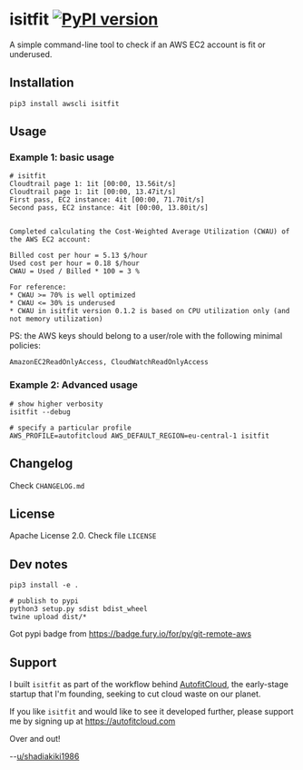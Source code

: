 # isitfit [![PyPI version](https://badge.fury.io/py/isitfit.svg)](https://badge.fury.io/py/isitfit)

A simple command-line tool to check if an AWS EC2 account is fit or underused.


## Installation

```
pip3 install awscli isitfit
```


## Usage

### Example 1: basic usage

```
# isitfit
Cloudtrail page 1: 1it [00:00, 13.56it/s]
Cloudtrail page 1: 1it [00:00, 13.47it/s]
First pass, EC2 instance: 4it [00:00, 71.70it/s]                                                                                                                             
Second pass, EC2 instance: 4it [00:00, 13.80it/s]                                                                                                                            


Completed calculating the Cost-Weighted Average Utilization (CWAU) of the AWS EC2 account:

Billed cost per hour = 5.13 $/hour
Used cost per hour = 0.18 $/hour
CWAU = Used / Billed * 100 = 3 %

For reference:
* CWAU >= 70% is well optimized
* CWAU <= 30% is underused
* CWAU in isitfit version 0.1.2 is based on CPU utilization only (and not memory utilization)
```


PS: the AWS keys should belong to a user/role with the following minimal policies:

`AmazonEC2ReadOnlyAccess, CloudWatchReadOnlyAccess`


### Example 2: Advanced usage

```
# show higher verbosity
isitfit --debug

# specify a particular profile
AWS_PROFILE=autofitcloud AWS_DEFAULT_REGION=eu-central-1 isitfit
```


## Changelog

Check `CHANGELOG.md`


## License

Apache License 2.0. Check file `LICENSE`


## Dev notes

```
pip3 install -e .

# publish to pypi
python3 setup.py sdist bdist_wheel
twine upload dist/*
```

Got pypi badge from https://badge.fury.io/for/py/git-remote-aws



## Support

I built `isitfit` as part of the workflow behind [AutofitCloud](https://autofitcloud.com), the early-stage startup that I'm founding, seeking to cut cloud waste on our planet.

If you like `isitfit` and would like to see it developed further,
please support me by signing up at https://autofitcloud.com

Over and out!

--[u/shadiakiki1986](https://www.reddit.com/user/shadiakiki1986)

